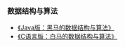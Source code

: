 ### 数据结构与算法
* [《Java版：黑马的数据结构与算法》](https://www.bilibili.com/video/BV1Lv4y1e7HL/?spm_id_from=333.999.0.0&vd_source=04ff874447812687f3346175b839011e)
* [《C语言版：白马的数据结构与算法》](https://www.bilibili.com/video/BV13W4y127Ey?p=1&vd_source=04ff874447812687f3346175b839011e)
